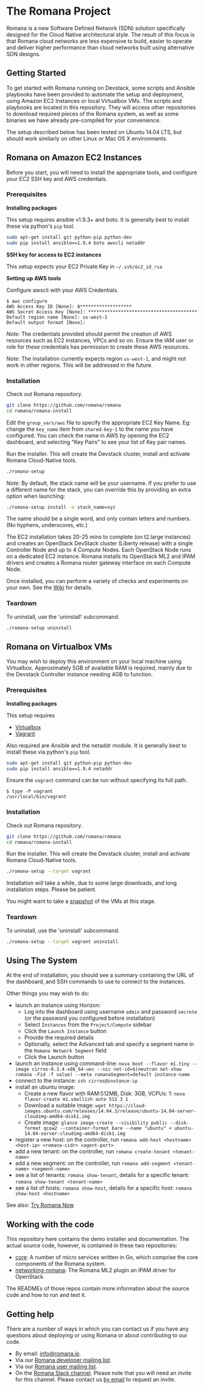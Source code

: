 # The Romana Project

Romana is a new Software Defined Network (SDN) solution specifically designed
for the Cloud Native architectural style. The result of this focus is that
Romana cloud networks are less expensive to build, easier to operate and
deliver higher performance than cloud networks built using alternative SDN
designs.

##  Getting Started

To get started with Romana running on Devstack, some scripts and Ansible
playbooks have been provided to automate the setup and deployment, using
Amazon EC2 Instances or local Virtualbox VMs.
The scripts and playbooks are located in this repository.
They will access other repositories to download required pieces of the Romana system,
as well as some binaries we have already pre-compiled for your convenience.

The setup described below has been tested on Ubuntu 14.04 LTS, but should work
similarly on other Linux or Mac OS X environments.

## Romana on Amazon EC2 Instances

Before you start, you will need to install the appropriate tools, and configure your EC2 SSH key and AWS credentials.

### Prerequisites

**Installing packages**

This setup requires ansible v1.9.3+ and boto. It is generally best to install these via python's ``pip`` tool.
```bash
sudo apt-get install git python-pip python-dev
sudo pip install ansible==1.9.4 boto awscli netaddr
```

**SSH key for access to EC2 instances**

This setup expects your EC2 Private Key in `~/.ssh/ec2_id_rsa`

**Setting up AWS tools**

Configure awscli with your AWS Credentials.
```sh-session
$ aws configure
AWS Access Key ID [None]: A*******************
AWS Secret Access Key [None]: ****************************************
Default region name [None]: us-west-1
Default output format [None]: 
```
*Note:* The credentials provided should permit the creation of AWS resources such as EC2 instances, VPCs and so on.
Ensure the IAM user or role for these credentials has permission to create these AWS resources.

*Note:* The installation currently expects region ``us-west-1``, and might not work in other regions.
This will be addressed in the future.


### Installation

Check out Romana repository.
```bash
git clone https://github.com/romana/romana
cd romana/romana-install
```

Edit the `group_vars/aws` file to specify the appropriate EC2 Key Name.
Eg: change the `key_name` item from `shared-key-1` to the name you have configured.
You can check the name in AWS by opening the EC2 dashboard, and selecting "Key Pairs" to see your list of Key pair names.

Run the installer. This will create the Devstack cluster, install and activate Romana Cloud-Native tools.
```bash
./romana-setup
```

*Note:* By default, the stack name will be your username.
If you prefer to use a different name for the stack, you can override this by providing an extra option when launching:
```bash
./romana-setup install -e stack_name=xyz
```
The name should be a single word, and only contain letters and numbers. (No hyphens, underscores, etc.)

The EC2 installation takes 20-25 mins to complete (on t2.large instances) and creates an OpenStack DevStack cluster (Liberty release) with a single Controller Node and up to 4 Compute Nodes. Each OpenStack Node runs on a dedicated EC2 instance. Romana installs its OpenStack ML2 and IPAM drivers and creates a Romana router gateway interface on each Compute Node.

Once installed, you can perform a variety of checks and experiments on your own. See the [Wiki](https://github.com/romana/romana/wiki) for details.

### Teardown

To uninstall, use the 'uninstall' subcommand.
```bash
./romana-setup uninstall
```

## Romana on Virtualbox VMs

You may wish to deploy this environment on your local machine using Virtualbox.
Approximately 5GB of available RAM is required, mainly due to the Devstack Controller instance needing 4GB to function.

### Prerequisites

**Installing packages**

This setup requires
- [Virtualbox](https://www.virtualbox.org/wiki/Downloads)
- [Vagrant](https://www.vagrantup.com/downloads.html)

Also required are Ansible and the netaddr module. It is generally best to install these via python's ``pip`` tool.
```bash
sudo apt-get install git python-pip python-dev
sudo pip install ansible==1.9.4 netaddr
```

Ensure the `vagrant` command can be run without specifying its full path.
```sh-session
$ type -P vagrant
/usr/local/bin/vagrant
```

### Installation

Check out Romana repository.
```bash
git clone https://github.com/romana/romana
cd romana/romana-install
```

Run the installer. This will create the Devstack cluster, install and activate Romana Cloud-Native tools.

```bash
./romana-setup --target vagrant
```

Installation will take a while, due to some large downloads, and long installation steps. Please be patient.

You might want to take a [snapshot](https://www.virtualbox.org/manual/ch01.html#snapshots) of the VMs at this stage.

### Teardown

To uninstall, use the 'uninstall' subcommand.
```bash
./romana-setup --target vagrant uninstall
```

## Using The System

At the end of installation, you should see a summary containing the URL of the dashboard,
and SSH commands to use to connect to the instances.

Other things you may wish to do:
- launch an instance using Horizon:
  * Log into the dashboard using username `admin` and password `secrete` (or the password you configured before installation)
  * Select `Instances` from the `Project/Compute` sidebar
  * Click the `Launch Instance` button
  * Provide the required details
  * Optionally, select the Advanced tab and specify a segment name in the `Romana Network Segment` field
  * Click the Launch button
- launch an instance using command-line: `nova boot --flavor m1.tiny --image cirros-0.3.4-x86_64-uec --nic net-id=$(neutron net-show romana -Fid -f value) --meta romanaSegment=default instance-name`
- connect to the instance: `ssh cirros@instance-ip`
- install an ubuntu image:
  * Create a new flavor with RAM:512MB, Disk: 3GB, VCPUs: 1: `nova flavor-create m1.smallish auto 512 3 1`
  * Download a suitable image: `wget https://cloud-images.ubuntu.com/releases/14.04.3/release/ubuntu-14.04-server-cloudimg-amd64-disk1.img`
  * Create image: `glance image-create --visibility public --disk-format qcow2 --container-format bare --name "ubuntu" < ubuntu-14.04-server-cloudimg-amd64-disk1.img`
- register a new host: on the controller, run `romana add-host <hostname> <host-ip> <romana-cidr> <agent-port>`
- add a new tenant: on the controller, run `romana create-tenant <tenant-name>`
- add a new segment: on the controller, run `romana add-segment <tenant-name> <segment-name>`
- see a list of tenants: `romana show-tenant`, details for a specific tenant: `romana show-tenant <tenant-name>`
- see a list of hosts: `romana show-host`, details for a specific host: `romana show-host <hostname>`

See also: [Try Romana Now](http://romana.io/try_romana/openstack/)

## Working with the code

This repository here contains the demo installer and documentation. The actual
source code, however, is contained in these two repositories:

* [core](https://github.com/romana/core ): A number of micro services written in Go, which comprise the core components of the Romana system.
* [networking-romana](https://github.com/romana/networking-romana): The Romana ML2 plugin an IPAM driver for OpenStack.

The READMEs of those repos contain more information about the source code and
how to run and test it.

## Getting help

There are a number of ways in which you can contact us if you have any
questions about deploying or using Romana or about contributing to our code.

* By email: [info@romana.io](mailto:info@romana.io).
* Via our [Romana developer mailing list](https://groups.google.com/forum/?hl=en#!forum/romana-dev).
* Via our [Romana user mailing list](https://groups.google.com/forum/?hl=en#!forum/romana-user).
* On the [Romana Slack channel](https://romana.slack.com/). Please note that you will need an invite for this channel. Please contact us [by email](mailto:info@romana.io) to request an invite.

